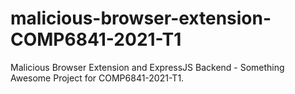 # malicious-browser-extension-COMP6841-2021-T1
Malicious Browser Extension and ExpressJS Backend - Something Awesome Project for COMP6841-2021-T1.
